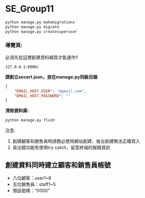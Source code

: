 # SE_Group11

```python
python manage.py makemigrations
python manage.py migrate
python manage.py createsuperuser
```

### 導覽頁: ###
必須先從這裡創建資料網頁才能運作!!
```
127.0.0.1:8000/
```

**請創立secert.json，放在manage.py同級目錄**
```json
{
    "EMAIL_HOST_USER": "@gmail.com",
    "EMAIL_HOST_PASSWORD": ""
}
```

**清除資料庫:**
```python
python manage.py flush
```

注意:
1. 創建顧客和銷售員時請務必使用網站創建，後台創建無法正確寫入
2. 易出錯功能有使用try catch，留意終端的報錯資訊

## 創建資料同時建立顧客和銷售員帳號

- 八位顧客：user1~8
- 五位銷售員：staff1~5
- 預設密碼："0000"